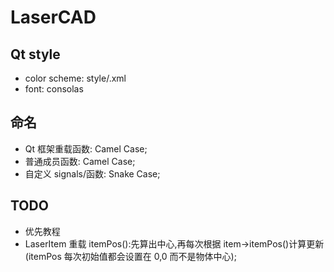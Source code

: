 # LaserCAD

## Qt style

- color scheme: style/.xml
- font: consolas

## 命名

- Qt 框架重载函数: Camel Case;
- 普通成员函数: Camel Case;
- 自定义 signals/函数: Snake Case;

## TODO

- 优先教程
- LaserItem
  重载 itemPos():先算出中心,再每次根据 item->itemPos()计算更新(itemPos 每次初始值都会设置在 0,0 而不是物体中心);
